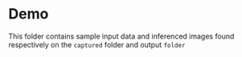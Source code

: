 # Demo
This folder contains sample input data and inferenced images found respectively on the ``captured`` folder and output ``folder``

